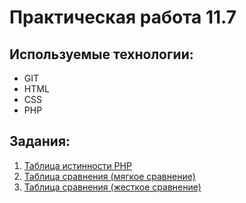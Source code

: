# Практическая работа 11.7

## Используемые технологии:

* GIT
* HTML
* CSS
* PHP

## Задания:
1. [Таблица истинности PHP](https://github.com/vktr0/task_11.7/blob/main/task_1.php)
2. [Таблица сравнения (мягкое сравнение)](https://github.com/vktr0/task_11.7/blob/main/task_2_1.php)
3. [Таблица сравнения (жесткое сравнение)](https://github.com/vktr0/task_11.7/blob/main/task_2_2.php)